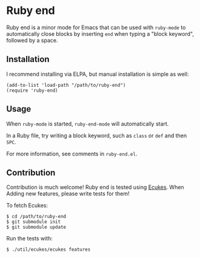 # Ruby end
Ruby end is a minor mode for Emacs that can be used with `ruby-mode`
to automatically close blocks by inserting `end` when typing a "block
keyword", followed by a space.

## Installation
I recommend installing via ELPA, but manual installation is simple as well:

    (add-to-list 'load-path "/path/to/ruby-end")
    (require 'ruby-end)

## Usage
When `ruby-mode` is started, `ruby-end-mode` will automatically start.

In a Ruby file, try writing a block keyword, such as `class` or `def`
and then `SPC`.

For more information, see comments in `ruby-end.el`.

## Contribution
Contribution is much welcome! Ruby end is tested using
[Ecukes](http://ecukes.info). When Adding new features, please write
tests for them!

To fetch Ecukes:

    $ cd /path/to/ruby-end
    $ git submodule init
    $ git submodule update
    
Run the tests with:

    $ ./util/ecukes/ecukes features
